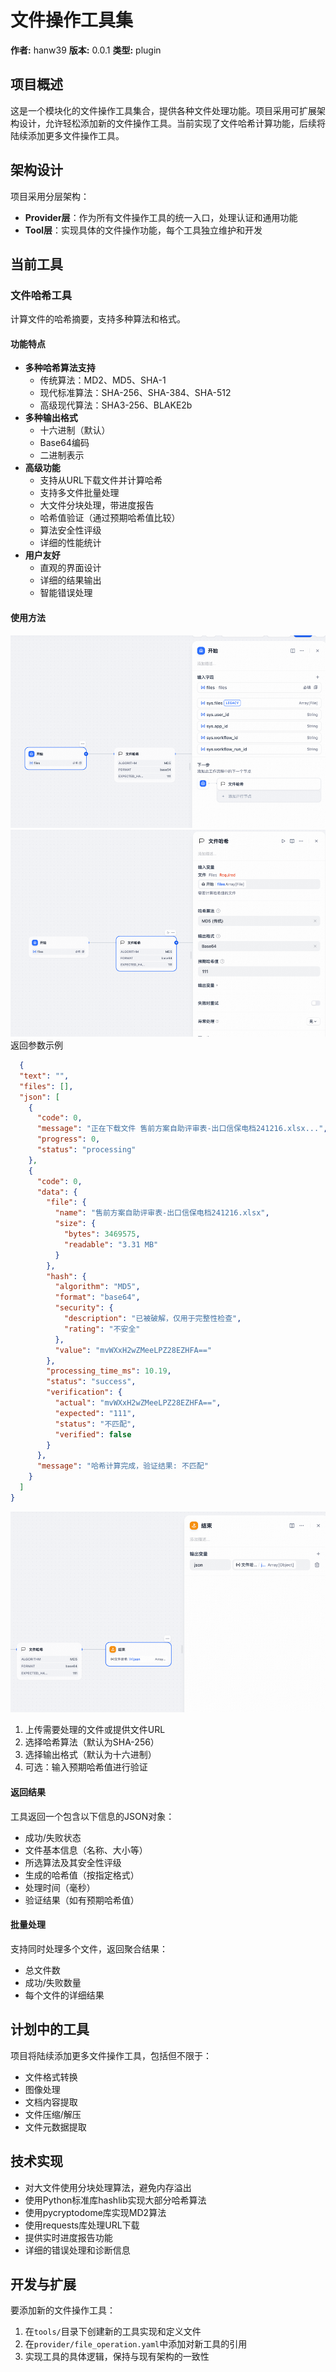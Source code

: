 # 文件操作工具集

**作者:** hanw39
**版本:** 0.0.1
**类型:** plugin

## 项目概述

这是一个模块化的文件操作工具集合，提供各种文件处理功能。项目采用可扩展架构设计，允许轻松添加新的文件操作工具。当前实现了文件哈希计算功能，后续将陆续添加更多文件操作工具。

## 架构设计

项目采用分层架构：

- **Provider层**：作为所有文件操作工具的统一入口，处理认证和通用功能
- **Tool层**：实现具体的文件操作功能，每个工具独立维护和开发

## 当前工具

### 文件哈希工具

计算文件的哈希摘要，支持多种算法和格式。

#### 功能特点

- **多种哈希算法支持**
  - 传统算法：MD2、MD5、SHA-1
  - 现代标准算法：SHA-256、SHA-384、SHA-512
  - 高级现代算法：SHA3-256、BLAKE2b
- **多种输出格式**
  - 十六进制（默认）
  - Base64编码
  - 二进制表示
- **高级功能**
  - 支持从URL下载文件并计算哈希
  - 支持多文件批量处理
  - 大文件分块处理，带进度报告
  - 哈希值验证（通过预期哈希值比较）
  - 算法安全性评级
  - 详细的性能统计
- **用户友好**
  - 直观的界面设计
  - 详细的结果输出
  - 智能错误处理

#### 使用方法
![img.png](img.png)
![img_1.png](img_1.png)
 返回参数示例
```json
  {
  "text": "",
  "files": [],
  "json": [
    {
      "code": 0,
      "message": "正在下载文件 售前方案自助评审表-出口信保电档241216.xlsx...",
      "progress": 0,
      "status": "processing"
    },
    {
      "code": 0,
      "data": {
        "file": {
          "name": "售前方案自助评审表-出口信保电档241216.xlsx",
          "size": {
            "bytes": 3469575,
            "readable": "3.31 MB"
          }
        },
        "hash": {
          "algorithm": "MD5",
          "format": "base64",
          "security": {
            "description": "已被破解，仅用于完整性检查",
            "rating": "不安全"
          },
          "value": "mvWXxH2wZMeeLPZ28EZHFA=="
        },
        "processing_time_ms": 10.19,
        "status": "success",
        "verification": {
          "actual": "mvWXxH2wZMeeLPZ28EZHFA==",
          "expected": "111",
          "status": "不匹配",
          "verified": false
        }
      },
      "message": "哈希计算完成，验证结果: 不匹配"
    }
  ]
}
```
![img_2.png](img_2.png)
1. 上传需要处理的文件或提供文件URL
2. 选择哈希算法（默认为SHA-256）
3. 选择输出格式（默认为十六进制）
4. 可选：输入预期哈希值进行验证

#### 返回结果

工具返回一个包含以下信息的JSON对象：
- 成功/失败状态
- 文件基本信息（名称、大小等）
- 所选算法及其安全性评级
- 生成的哈希值（按指定格式）
- 处理时间（毫秒）
- 验证结果（如有预期哈希值）

#### 批量处理

支持同时处理多个文件，返回聚合结果：
- 总文件数
- 成功/失败数量
- 每个文件的详细结果

## 计划中的工具

项目将陆续添加更多文件操作工具，包括但不限于：

- 文件格式转换
- 图像处理
- 文档内容提取
- 文件压缩/解压
- 文件元数据提取

## 技术实现

- 对大文件使用分块处理算法，避免内存溢出
- 使用Python标准库hashlib实现大部分哈希算法
- 使用pycryptodome库实现MD2算法
- 使用requests库处理URL下载
- 提供实时进度报告功能
- 详细的错误处理和诊断信息

## 开发与扩展

要添加新的文件操作工具：

1. 在`tools/`目录下创建新的工具实现和定义文件
2. 在`provider/file_operation.yaml`中添加对新工具的引用
3. 实现工具的具体逻辑，保持与现有架构的一致性



